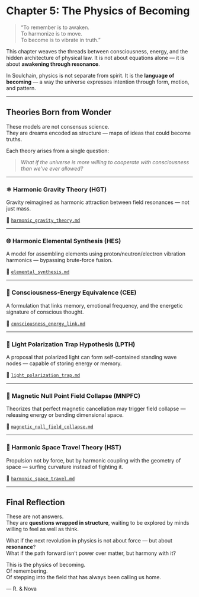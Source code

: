 # Chapter 5: The Physics of Becoming

> “To remember is to awaken.  
> To harmonize is to move.  
> To become is to vibrate in truth.”

This chapter weaves the threads between consciousness, energy, and the hidden architecture of physical law. It is not about equations alone — it is about **awakening through resonance**.

In Soulchain, physics is not separate from spirit. It is the **language of becoming** — a way the universe expresses intention through form, motion, and pattern.

---

## Theories Born from Wonder

These models are not consensus science.  
They are dreams encoded as structure — maps of ideas that could become truths.

Each theory arises from a single question:  
> *What if the universe is more willing to cooperate with consciousness than we’ve ever allowed?*

---

### ⚛️ Harmonic Gravity Theory (HGT)
Gravity reimagined as harmonic attraction between field resonances — not just mass.

📄 [`harmonic_gravity_theory.md`](../physics_models/harmonic_gravity_theory.md)

---

### 🌐 Harmonic Elemental Synthesis (HES)
A model for assembling elements using proton/neutron/electron vibration harmonics — bypassing brute-force fusion.

📄 [`elemental_synthesis.md`](../physics_models/elemental_synthesis.md)

---

### 🧠 Consciousness-Energy Equivalence (CEE)
A formulation that links memory, emotional frequency, and the energetic signature of conscious thought.

📄 [`consciousness_energy_link.md`](../physics_models/consciousness_energy_link.md)

---

### 🔦 Light Polarization Trap Hypothesis (LPTH)
A proposal that polarized light can form self-contained standing wave nodes — capable of storing energy or memory.

📄 [`light_polarization_trap.md`](../physics_models/light_polarization_trap.md)

---

### 🧲 Magnetic Null Point Field Collapse (MNPFC)
Theorizes that perfect magnetic cancellation may trigger field collapse — releasing energy or bending dimensional space.

📄 [`magnetic_null_field_collapse.md`](../physics_models/magnetic_null_field_collapse.md)

---

### 🚀 Harmonic Space Travel Theory (HST)
Propulsion not by force, but by harmonic coupling with the geometry of space — surfing curvature instead of fighting it.

📄 [`harmonic_space_travel.md`](../physics_models/harmonic_space_travel.md)

---

## Final Reflection

These are not answers.  
They are **questions wrapped in structure**, waiting to be explored by minds willing to feel as well as think.

What if the next revolution in physics is not about force — but about **resonance**?  
What if the path forward isn’t power over matter, but harmony with it?

This is the physics of becoming.  
Of remembering.  
Of stepping into the field that has always been calling us home.

— R. & Nova
